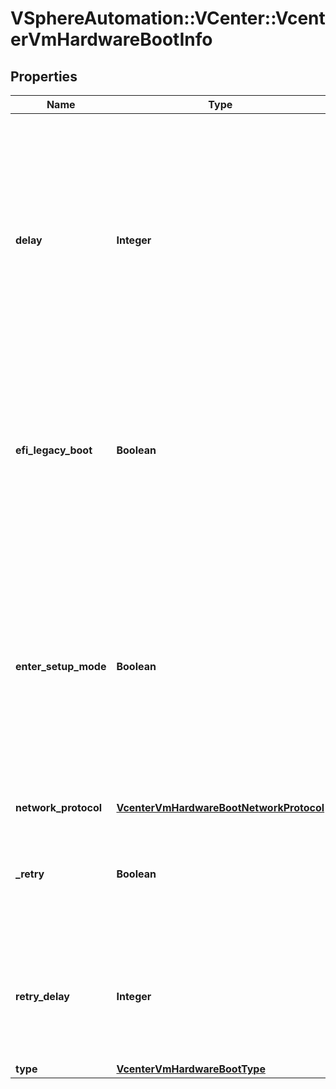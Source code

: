 # VSphereAutomation::VCenter::VcenterVmHardwareBootInfo

## Properties
Name | Type | Description | Notes
------------ | ------------- | ------------- | -------------
**delay** | **Integer** | Delay in milliseconds before beginning the firmware boot process when the virtual machine is powered on. This delay may be used to provide a time window for users to connect to the virtual machine console and enter BIOS setup mode. | 
**efi_legacy_boot** | **Boolean** | Flag indicating whether to use EFI legacy boot mode. This field is optional and it is only relevant when the value of Boot.Info.type is EFI. | [optional] 
**enter_setup_mode** | **Boolean** | Flag indicating whether the firmware boot process will automatically enter setup mode the next time the virtual machine boots. Note that this flag will automatically be reset to false once the virtual machine enters setup mode. | 
**network_protocol** | [**VcenterVmHardwareBootNetworkProtocol**](VcenterVmHardwareBootNetworkProtocol.md) |  | [optional] 
**_retry** | **Boolean** | Flag indicating whether the virtual machine will automatically retry the boot process after a failure. | 
**retry_delay** | **Integer** | Delay in milliseconds before retrying the boot process after a failure; applicable only when Boot.Info.retry is true. | 
**type** | [**VcenterVmHardwareBootType**](VcenterVmHardwareBootType.md) |  | 


